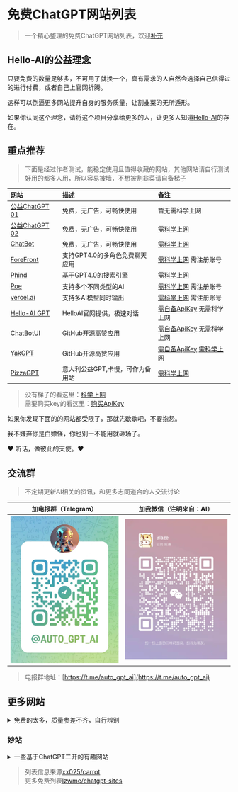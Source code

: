 # 免费ChatGPT网站列表

> 一个精心整理的免费ChatGPT网站列表，欢迎[补充](https://github.com/xxxily/hello-ai/issues)

## Hello-AI的公益理念

只要免费的数量足够多，不可用了就换一个，真有需求的人自然会选择自己信得过的进行付费，或者自己上官网折腾。  

这样可以倒逼更多网站提升自身的服务质量，让割韭菜的无所遁形。  

如果你认同这个理念，请将这个项目分享给更多的人，让更多人知道[Hello-AI](https://github.com/xxxily/hello-ai)的存在。  

## 重点推荐

> 下面是经过作者测试，能稳定使用且值得收藏的网站，其他网站请自行测试  
> 好用的都多人用，所以容易被墙，不想被割韭菜请自备梯子  

| 网站 | 描述 | 备注 |
| :---- | :---- | :---- |
| [公益ChatGPT 01](https://gpt.anzz.top/) | 免费，无广告，可畅快使用 | 暂无需科学上网 |
| [公益ChatGPT 02](https://free.anzz.top/) | 免费，无广告，可畅快使用 | [需科学上网](./airport.md) |
| [ChatBot](https://chatbot.theb.ai/) | 免费，无广告，可畅快使用 | [需科学上网](./airport.md) |
| [ForeFront](https://chat.forefront.ai/) | 支持GPT4.0的多角色免费聊天应用 | [需科学上网](./airport.md) 需注册账号 |
| [Phind](https://www.phind.com/) | 基于GPT4.0的搜索引擎 | [需科学上网](./airport.md) |
| [Poe](https://poe.com/) | 支持多个不同类型的AI | [需科学上网](./airport.md) 需注册账号 |
| [vercel.ai](https://play.vercel.ai/) | 支持多AI模型同时输出 | [需科学上网](./airport.md) 需注册账号 |
| [Hello-AI GPT](https://chat.in.anzz.top/) | HelloAI官网提供，极速对话 | [需自备ApiKey](./buy.md) 无需科学上网 |
| [ChatBotUI](https://www.chatbotui.com/zh) | GitHub开源高赞应用 | [需自备ApiKey](./buy.md) 无需科学上网 |
| [YakGPT](https://yakgpt.vercel.app/) | GitHub开源高赞应用 | [需自备ApiKey](./buy.md) [需科学上网](./airport.md) |
| [PizzaGPT](https://www.pizzagpt.it/) | 意大利公益GPT,卡慢，可作为备用站 | [需科学上网](./airport.md) |

> 没有梯子的看这里：[科学上网](./airport.md)  
> 需要购买key的看这里：[购买ApiKey](./buy.md)  

如果你发现下面的的网站都受限了，那就先歇歇吧，不要抱怨。  

我不嫌弃你是白嫖怪，你也别一不能用就砸场子。  

❤️ 听话，做彼此的天使。❤️

## 交流群

> 不定期更新AI相关的资讯，和更多志同道合的人交流讨论  

| 加电报群（Telegram） | 加我微信（注明来自：AI） |
| :----: | :----: |
| <img src="/assets/img/tg_qun.jpg" width="280"/> | <img src="/assets/img/wechat2.jpg" width=280 /> |

> 电报群地址：[https://t.me/auto_gpt_ai](https://t.me/auto_gpt_ai)  

## 更多网站

<details>
  <summary>免费的太多，质量参差不齐，自行辨别</summary>
---

- ⭐:使用稳定，不受限，推荐

- 🔑:需要进行**登录**或需要**密码**
  <br/>
- ⛔:有限地使用**次数**或**字数**，需提供key或进行充值进行服务升级
  <br/>
- 🛫: 可能需要国际网络进行访问

### 站点列表

[//]: # (下面是正常的站点)

1. [⭐⭐] <https://gpt.anzz.top/>

2. [⭐⭐🛫] <https://free.anzz.top/>

3. [⭐⭐🛫] <https://chatbot.theb.ai/>

4. [⭐⭐🛫] <https://www.phind.com/>

5. [🔑⭐🛫] <https://poe.com/>

6. [⭐⭐] <https://aichatos.com/>

7. [⭐⭐] <http://ai.usesless.com/>

8. [⭐⭐] <https://chat.aidutu.cn/>

9. [⭐⭐] <https://chat10.xeasy.me>

10. [⭐⭐] <https://chat.wobcw.com/>

11. [⭐⭐] <https://aka.mydog.buzz>

12. [⭐⭐] <https://greengpt.app/>

13. [⭐⭐] <https://ai.ov.cm/>

14. [⭐⭐] <https://chat.extkj.cn/>

15. [⭐⭐] <https://chatgpt35.theinspiredgroup.com>

16. [⭐⭐🛫] <https://freegpt.one/>

17. [⭐⭐] <https://hzdjs.cn/chatgpt/chat>

18. [⭐⭐] <https://chat.bnu120.space/>

19. [⭐⭐🛫] <https://ai.ls/>

20. [⭐⭐🛫] <https://desk.im/>

21. <https://cool-js.com/ai/chat/index.html>

22. <https://chat.tig.im/>

23. [🛫] <https://ai.ci>

24. [🛫] <https://www.ftcl.store/>

25. [🛫] <https://openprompt.co/ChatGPT>

26. [🛫] <https://beta.character.ai/>

27. <https://chat1.wuguokai.top/s/chatgpt>

28. <https://chat.wuguokai.cn/s/chatgpt>

29. [🛫] <https://gpt.getshare.net/>

30. [🛫] <https://xc.com/>

31. [🛫] <https://94gpt.com/>

32. [🛫] <https://www.teach-anything.com/>

33. [可尝试GPT4] <http://www.tdchat.vip/>

34. <http://175.178.88.119/>

35. [🛫] <http://ai.jjzn.top/>

36. <http://chat.forwardminded.xyz/#/>

37. [🔑🛫] <https://gpt.clashus.com/>

38. [⛔🛫] <https://chatmindai.com/>

39. [🔑🛫] <https://gpt.intercat.cn/>

40. [⛔] <https://chat.sunls.me/>

41. [⛔🛫] <http://newb.site/chatgpt>

42. [🔑] <https://chat.paoying.net/>

43. [⛔🛫] <https://ai.yiios.com/>

44. [⛔🛫] <https://chatcat.pages.dev/>

45. [⛔🛫] <https://chat.topsearcher.top/>

46. [⛔🛫] <https://trychatgp.com/>

47. [🔑] <https://chat.opengpt88.com/>

48. [🔑🛫] <https://gpt.chatxyz.online/>

49. [🔑] <https://www.bz1y.cn/>

50. [⛔] <https://www.chat2ai.cn/>

51. [⛔🛫] <http://x-code.fun/>

52. [⛔🛫] <https://freechatgpt.chat/>

53. [⛔🛫] <https://chat.51buygpt.com/>

54. [⛔🛫] <https://ai117.com/>

55. [⛔🛫] <http://gitopenchina.gitee.io/freechatgpt>

56. [⛔] <https://litechat.22733.site/>

57. [⛔] <https://aigcfun.com/>

58. [🔑] <https://wen.geekr.dev>

59. [⛔🛫] <https://chat35.com/>

60. [🔑🛫] <https://www.ohmygpt.com/>

61. [⛔🛫] <https://tryai.top/freechat>

62. [🔑] <https://chat.wxredcover.cn/>

63. [⛔] <https://chat.zecoba.cn/>

64. [⛔] <https://chat.extnav.com/>

65. [⛔🛫] <http://gitopenchina.gitee.io/gpt>

66. [⛔] <https://chat.forchange.cn/>

67. [⛔🛫] <https://chatforai.com/>

68. [⛔🛫] <https://ai.okmiku.com/chat/>

69. [🔑] <https://chat.eaten.fun/>

70. [🔑] <https://chat.alpaca-bi.com/>

71. [🔑🛫] <https://www.typingmind.com/>

72. [🔑] <https://codenews.cc/chatgpt>

73. [🔑] <https://builtbyjesse.com/lab>

</details>

### 妙站

<details>
  <summary>一些基于ChatGPT二开的有趣网站</summary>

> 下面这些站点也很有趣

1. [🔑 蜻蜓问答] <https://chat.qingting.work>

2. [周报通🛫] <https://zhoubaotong.com/zh>

3. [Chat技术问答] <https://www.abab123.tk/>

4. [Chat客户端] <https://chatplus.buzz/>

5. [海豚问答] <http://zhimachat.com/>

6. [编程🛫] <https://www.aicodehelper.com/>

7. [AI帮个忙] <https://ai-toolbox.codefuture.top/>

8. [虚拟女友🛫] <https://chilloutai.com/>

9. [文字游戏] <https://harry-potter.openai-lab.com>

10. [单词故事🛫] <https://wordstory.streamlit.app/>

11. [AI 如来(佛)🛫] <https://hotoke.ai/>

12. [🔑 技术文档助手🛫] <https://docsgpt.arc53.com/>

13. [AI 表格助手] <https://chatexcel.com/>

14. [🔑 AI文秘助手] <https://typeset.io/>

15. [⛔ AI B站总结] <https://b.jimmylv.cn/>

16. [BaiDu 文心一言] <https://yiyan.baidu.com/welcome>

17. [AI机器人🛫] <https://vrtalk.io/>

18. [ClueAI] <https://www.cluebenchmarks.com/clueai.html>

19. [ChatGPT 应用] <https://open-gpt.app/>

20. [Chat Docs] <https://chatdoc.com/>

21. [AI Colors🛫] <https://aicolors.co/>

22. [AI 工具箱] <https://ai.free-tools.cn/>

23. [AI快速生成SQL] <https://www.sqlkiller.com/>

24. [AI代码生成] <https://www.cursor.so/>

25. [DeepL写作] <https://www.deepl.com/zh/write>

26. [智能写作] <https://heyfriday.cn/>

27. [提示词优化] <https://promptperfect.jinaai.cn/>

28. [AI正则表达式] <https://regex.ai/>

29. [GitHubCopilot] <https://github.com/features/copilot/>

30. [aiXcoder] <https://www.aixcoder.com/>

31. [CodeGeeX] <http://models.aminer.cn/>

32. [密塔写作猫] <https://xiezuocat.com/>

33. [AI文章生成器] <http://wenzhang.zhuluan.com/>

</details>


> 列表信息来源[xx025/carrot](https://github.com/xx025/carrot)  
> 更多免费列表[lzwme/chatgpt-sites](https://github.com/lzwme/chatgpt-sites)  